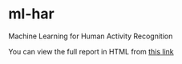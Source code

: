# ml-har
Machine Learning for Human Activity Recognition

You can view the full report in HTML from [this link](http://xhoong.github.io/ml-har/MLProj.html)
